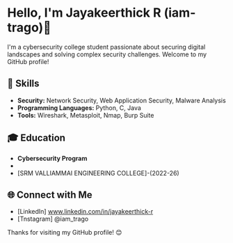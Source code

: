 # Hello, I'm Jayakeerthick R (iam-trago)👋

I'm a cybersecurity college student passionate about securing digital landscapes and solving complex security challenges. 
Welcome to my GitHub profile!

## 🔧 Skills

- **Security:** Network Security, Web Application Security, Malware Analysis
- **Programming Languages:** Python, C, Java
- **Tools:** Wireshark, Metasploit, Nmap, Burp Suite

## 🎓 Education

- **Cybersecurity Program**
- 
- [SRM VALLIAMMAI ENGINEERING COLLEGE]-(2022-26)

 
## 🌐 Connect with Me

- [LinkedIn] www.linkedin.com/in/jayakeerthick-r
- [Tnstagram] @iam_trago


Thanks for visiting my GitHub profile! 😊
